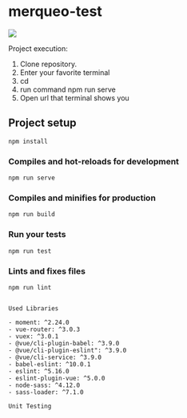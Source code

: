 # merqueo-test

<img src="https://cdn-images-1.medium.com/max/1600/1*ACR0gj0wbx91V_xgURifWg.png">

Project execution:

1. Clone repository.
2. Enter your favorite terminal
3. cd <project>
4. run command npm run serve
5. Open url that terminal shows you  

## Project setup
```
npm install
```

### Compiles and hot-reloads for development
```
npm run serve
```

### Compiles and minifies for production
```
npm run build
```

### Run your tests
```
npm run test
```

### Lints and fixes files
```
npm run lint
 
 
Used Libraries

- moment: ^2.24.0
- vue-router: ^3.0.3
- vuex: ^3.0.1
- @vue/cli-plugin-babel: ^3.9.0
- @vue/cli-plugin-eslint": ^3.9.0
- @vue/cli-service: ^3.9.0
- babel-eslint: ^10.0.1
- eslint: ^5.16.0
- eslint-plugin-vue: ^5.0.0
- node-sass: ^4.12.0
- sass-loader: ^7.1.0

Unit Testing

  

